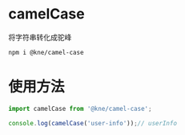 # camelCase
将字符串转化成驼峰

```shell script
npm i @kne/camel-case
```

# 使用方法

```js
import camelCase from '@kne/camel-case';

console.log(camelCase('user-info'));// userInfo
```
